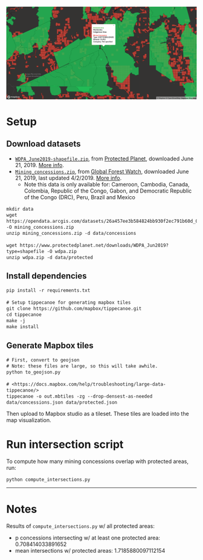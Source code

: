 ![](shot.png)

# Setup

## Download datasets

- [`WDPA_June2019-shapefile.zip`](https://www.protectedplanet.net/downloads/WDPA_Jun2019?type=shapefile), from [Protected Planet](https://www.protectedplanet.net/), downloaded June 21, 2019. [More info](http://pp-import-production.s3.amazonaws.com/WDPA_Manual_1_5.pdf).
- [`Mining_concessions.zip`](https://opendata.arcgis.com/datasets/26a457ee3b584824bb930f2ec791b60d_0.zip), from [Global Forest Watch](http://data.globalforestwatch.org/datasets/26a457ee3b584824bb930f2ec791b60d_0/data), downloaded June 21, 2019, last updated 4/2/2019. [More info](https://www.arcgis.com/sharing/rest/content/items/26a457ee3b584824bb930f2ec791b60d/info/metadata/metadata.xml?format=default&output=html).
    - Note this data is only available for: Cameroon, Cambodia, Canada, Colombia, Republic of the Congo, Gabon, and Democratic Republic of the Congo (DRC), Peru, Brazil and Mexico

```
mkdir data
wget https://opendata.arcgis.com/datasets/26a457ee3b584824bb930f2ec791b60d_0.zip -O mining_concessions.zip
unzip mining_concessions.zip -d data/concessions

wget https://www.protectedplanet.net/downloads/WDPA_Jun2019?type=shapefile -O wdpa.zip
unzip wdpa.zip -d data/protected
```

## Install dependencies

```
pip install -r requirements.txt

# Setup tippecanoe for generating mapbox tiles
git clone https://github.com/mapbox/tippecanoe.git
cd tippecanoe
make -j
make install
```

## Generate Mapbox tiles

```
# First, convert to geojson
# Note: these files are large, so this will take awhile.
python to_geojson.py

# <https://docs.mapbox.com/help/troubleshooting/large-data-tippecanoe/>
tippecanoe -o out.mbtiles -zg --drop-densest-as-needed data/concessions.json data/protected.json
```

Then upload to Mapbox studio as a tileset. These tiles are loaded into the map visualization.

# Run intersection script

To compute how many mining concessions overlap with protected areas, run:

```
python compute_intersections.py

```

---

# Notes

Results of `compute_intersections.py` w/ all protected areas:
- p concessions intersecting w/ at least one protected area: 0.708414033891652
- mean intersections w/ protected areas: 1.7185880097112154